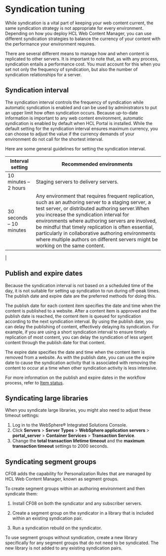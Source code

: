 # Syndication tuning

While syndication is a vital part of keeping your web content current, the same syndication strategy is not appropriate for every environment. Depending on how you deploy HCL Web Content Manager, you can use different syndication strategies to balance the currency of your content with the performance your environment requires.

There are several different means to manage how and when content is replicated to other servers. It is important to note that, as with any process, syndication entails a performance cost. You must account for this when you set not only the frequency of syndication, but also the number of syndication relationships for a server.

## Syndication interval

The syndication interval controls the frequency of syndication while automatic syndication is enabled and can be used by administrators to put an upper limit how often syndication occurs. Because up-to-date information is important to any web content environment, automatic syndication is enabled by default when HCL Portal is installed. While the default setting for the syndication interval ensures maximum currency, you can choose to adjust the value if the currency demands of your environment do not call for the shortest interval.

Here are some general guidelines for setting the syndication interval.

|Interval setting|Recommended environments|
|----------------|------------------------|
|10 minutes – 2 hours|Staging servers to delivery servers.|
|30 seconds – 10 minutes|Any environment that requires frequent replication, such as an authoring server to a staging server, a test server, or distributed authoring server.When you increase the syndication interval for environments where authoring servers are involved, be mindful that timely replication is often essential, particularly in collaborative authoring environments where multiple authors on different servers might be working on the same content.

|

## Publish and expire dates

Because the syndication interval is not based on a scheduled time of the day, it is not suitable for setting up syndication to run during off-peak times. The publish date and expire date are the preferred methods for doing this.

The publish date for each content item specifies the date and time when the content is published to a website. After a content item is approved and the publish date is reached, the content item is queued for syndication according to the next syndication interval. By using the publish date, you can delay the publishing of content, effectively delaying its syndication. For example, if you are using a short syndication interval to ensure timely replication of most content, you can delay the syndication of less urgent content through the publish date for that content.

The expire date specifies the date and time when the content item is removed from a website. As with the publish date, you can use the expire date to cause the syndication activity that is associated with removing the content to occur at a time when other syndication activity is less intensive.

For more information on the publish and expire dates in the workflow process, refer to [Item status](wcm_managing_workflow_status.md).

## Syndicating large libraries

When you syndicate large libraries, you might also need to adjust these timeout settings:

1.  Log in to the WebSphere® Integrated Solutions Console.
2.  Click **Servers** \> **Server Types** \> **WebSphere application servers** \> **portal\_server** \> **Container Services** \> **Transaction Service**.
3.  Change the **total transaction lifetime timeout** and the **maximum transaction timeout** settings to 2000 seconds.

## Syndicating segment groups

CF08 adds the capability for Personalization Rules that are managed by HCL Web Content Manager, known as segment groups.

To create segment groups within an authoring environment and then syndicate them:

1.  Install CF08 on both the syndicator and any subscriber servers.

2.  Create a segment group on the syndicator in a library that is included within an existing syndication pair.

3.  Run a syndication rebuild on the syndicator.


To use segment groups without syndication, create a new library specifically for any segment groups that do not need to be syndicated. The new library is not added to any existing syndication pairs.


